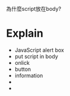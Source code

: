 為什麼script放在body?
# Explain
* JavaScript alert box
* put script in body
* onlick
* button
* information
*
* 
